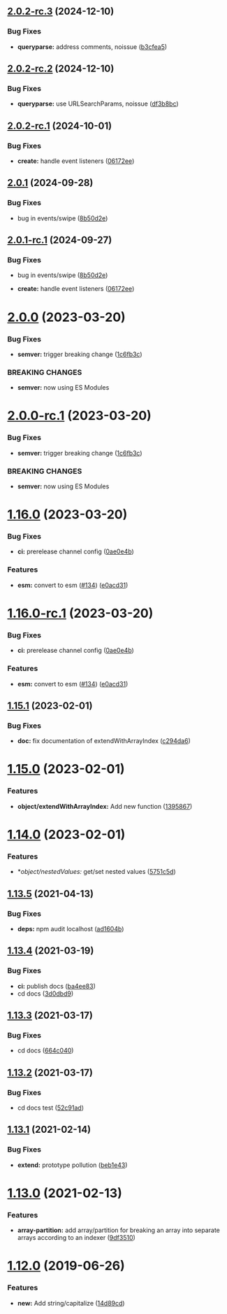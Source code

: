 ## [2.0.2-rc.3](https://github.com/MrSwitch/tricks/compare/v2.0.2-rc.2...v2.0.2-rc.3) (2024-12-10)


### Bug Fixes

* **queryparse:** address comments, noissue ([b3cfea5](https://github.com/MrSwitch/tricks/commit/b3cfea57c73bd5f6e0ccff936af3caaced51703c))

## [2.0.2-rc.2](https://github.com/MrSwitch/tricks/compare/v2.0.2-rc.1...v2.0.2-rc.2) (2024-12-10)


### Bug Fixes

* **queryparse:** use URLSearchParams, noissue ([df3b8bc](https://github.com/MrSwitch/tricks/commit/df3b8bc785356dc7216afe073e61df1baece6b94))

## [2.0.2-rc.1](https://github.com/MrSwitch/tricks/compare/v2.0.1...v2.0.2-rc.1) (2024-10-01)


### Bug Fixes

* **create:** handle event listeners ([06172ee](https://github.com/MrSwitch/tricks/commit/06172ee07bea0d778a22f45940dcecbc40478626))

## [2.0.1](https://github.com/MrSwitch/tricks/compare/v2.0.0...v2.0.1) (2024-09-28)


### Bug Fixes

* bug in events/swipe ([8b50d2e](https://github.com/MrSwitch/tricks/commit/8b50d2ede2781396794af9c55afaed55761aebd4))

## [2.0.1-rc.1](https://github.com/MrSwitch/tricks/compare/v2.0.0...v2.0.1-rc.1) (2024-09-27)


### Bug Fixes

* bug in events/swipe ([8b50d2e](https://github.com/MrSwitch/tricks/commit/8b50d2ede2781396794af9c55afaed55761aebd4))

* **create:** handle event listeners ([06172ee](https://github.com/MrSwitch/tricks/commit/06172ee07bea0d778a22f45940dcecbc40478626))


# [2.0.0](https://github.com/MrSwitch/tricks/compare/v1.16.0...v2.0.0) (2023-03-20)


### Bug Fixes

* **semver:** trigger breaking change ([1c6fb3c](https://github.com/MrSwitch/tricks/commit/1c6fb3ce1411397607ef8356066f2cb9dcf8c255))


### BREAKING CHANGES

* **semver:** now using ES Modules

# [2.0.0-rc.1](https://github.com/MrSwitch/tricks/compare/v1.16.0...v2.0.0-rc.1) (2023-03-20)


### Bug Fixes

* **semver:** trigger breaking change ([1c6fb3c](https://github.com/MrSwitch/tricks/commit/1c6fb3ce1411397607ef8356066f2cb9dcf8c255))


### BREAKING CHANGES

* **semver:** now using ES Modules

# [1.16.0](https://github.com/MrSwitch/tricks/compare/v1.15.1...v1.16.0) (2023-03-20)


### Bug Fixes

* **ci:** prerelease channel config ([0ae0e4b](https://github.com/MrSwitch/tricks/commit/0ae0e4b93ee46e841105ed212e1300c2093f9880))


### Features

* **esm:** convert to esm ([#134](https://github.com/MrSwitch/tricks/issues/134)) ([e0acd31](https://github.com/MrSwitch/tricks/commit/e0acd3149a9fa7cea757b3ff75a8452681e77702))

# [1.16.0-rc.1](https://github.com/MrSwitch/tricks/compare/v1.15.1...v1.16.0-rc.1) (2023-03-20)


### Bug Fixes

* **ci:** prerelease channel config ([0ae0e4b](https://github.com/MrSwitch/tricks/commit/0ae0e4b93ee46e841105ed212e1300c2093f9880))


### Features

* **esm:** convert to esm ([#134](https://github.com/MrSwitch/tricks/issues/134)) ([e0acd31](https://github.com/MrSwitch/tricks/commit/e0acd3149a9fa7cea757b3ff75a8452681e77702))

## [1.15.1](https://github.com/MrSwitch/tricks/compare/v1.15.0...v1.15.1) (2023-02-01)


### Bug Fixes

* **doc:** fix documentation of extendWithArrayIndex ([c294da6](https://github.com/MrSwitch/tricks/commit/c294da6d7eda0ba4faa96b4e10b010956e706878))

# [1.15.0](https://github.com/MrSwitch/tricks/compare/v1.14.0...v1.15.0) (2023-02-01)


### Features

* **object/extendWithArrayIndex:** Add new function ([1395867](https://github.com/MrSwitch/tricks/commit/1395867aa38356234440c177e9c2538adeb9ca4b))

# [1.14.0](https://github.com/MrSwitch/tricks/compare/v1.13.5...v1.14.0) (2023-02-01)


### Features

* **object/*nestedValues:** get/set nested values ([5751c5d](https://github.com/MrSwitch/tricks/commit/5751c5de8de511961e85706faac50a6585ce92df))

## [1.13.5](https://github.com/MrSwitch/tricks/compare/v1.13.4...v1.13.5) (2021-04-13)


### Bug Fixes

* **deps:** npm audit localhost ([ad1604b](https://github.com/MrSwitch/tricks/commit/ad1604bd01523162ac5c305d9bb042fec1f23c95))

## [1.13.4](https://github.com/MrSwitch/tricks/compare/v1.13.3...v1.13.4) (2021-03-19)


### Bug Fixes

* **ci:** publish docs ([ba4ee83](https://github.com/MrSwitch/tricks/commit/ba4ee839cd441a41016d9abecae1966bd5f31f1b))
* cd docs ([3d0dbd9](https://github.com/MrSwitch/tricks/commit/3d0dbd976d12719383fba2eb6044915c66be1cb6))

## [1.13.3](https://github.com/MrSwitch/tricks/compare/v1.13.2...v1.13.3) (2021-03-17)


### Bug Fixes

* cd docs ([664c040](https://github.com/MrSwitch/tricks/commit/664c0408c36f1c3e74b6b700d3249fb5cec3bc43))

## [1.13.2](https://github.com/MrSwitch/tricks/compare/v1.13.1...v1.13.2) (2021-03-17)


### Bug Fixes

* cd docs test ([52c91ad](https://github.com/MrSwitch/tricks/commit/52c91adff9600db490acfa1f3c5ff0b2b745bdb5))

## [1.13.1](https://github.com/MrSwitch/tricks/compare/v1.13.0...v1.13.1) (2021-02-14)


### Bug Fixes

* **extend:** prototype pollution ([beb1e43](https://github.com/MrSwitch/tricks/commit/beb1e43eab5aa4f4403483afadd39ea7ba020351))

# [1.13.0](https://github.com/MrSwitch/tricks/compare/v1.12.0...v1.13.0) (2021-02-13)


### Features

* **array-partition:** add array/partition for breaking an array into separate arrays according to an indexer ([9df3510](https://github.com/MrSwitch/tricks/commit/9df35102bfa971a6dafcd47b7bdd98907ec89c37))

# [1.12.0](https://github.com/MrSwitch/tricks/compare/v1.11.1...v1.12.0) (2019-06-26)


### Features

* **new:** Add string/capitalize ([14d89cd](https://github.com/MrSwitch/tricks/commit/14d89cd))
